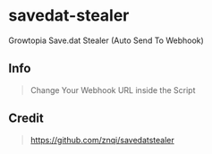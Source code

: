 # savedat-stealer
Growtopia Save.dat Stealer (Auto Send To Webhook)

## Info
> Change Your Webhook URL inside the Script

## Credit
> https://github.com/znqi/savedatstealer
